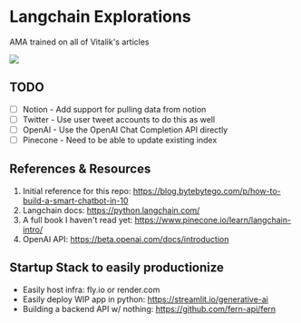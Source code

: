 # Langchain Explorations

AMA trained on all of Vitalik's articles

![](./vitalik.gif)

## TODO

- [ ] Notion - Add support for pulling data from notion
- [ ] Twitter - Use user tweet accounts to do this as well
- [ ] OpenAI - Use the OpenAI Chat Completion API directly
- [ ] Pinecone - Need to be able to update existing index

## References & Resources

1. Initial reference for this repo: https://blog.bytebytego.com/p/how-to-build-a-smart-chatbot-in-10
2. Langchain docs: https://python.langchain.com/
3. A full book I haven't read yet: https://www.pinecone.io/learn/langchain-intro/
4. OpenAI API: https://beta.openai.com/docs/introduction

## Startup Stack to easily productionize

- Easily host infra: fly.io or render.com
- Easily deploy WIP app in python: https://streamlit.io/generative-ai
- Building a backend API w/ nothing: https://github.com/fern-api/fern

